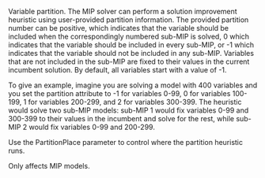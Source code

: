 Variable partition. The MIP solver can perform a solution improvement heuristic using user-provided partition
information. The provided partition number can be positive, which indicates that the variable should be included when
the correspondingly numbered sub-MIP is solved, 0 which indicates that the variable should be included in every sub-MIP,
or -1 which indicates that the variable should not be included in any sub-MIP. Variables that are not included in the
sub-MIP are fixed to their values in the current incumbent solution. By default, all variables start with a value of -1.

To give an example, imagine you are solving a model with 400 variables and you set the partition attribute to -1 for
variables 0-99, 0 for variables 100-199, 1 for variables 200-299, and 2 for variables 300-399. The heuristic would solve
two sub-MIP models: sub-MIP 1 would fix variables 0-99 and 300-399 to their values in the incumbent and solve for the
rest, while sub-MIP 2 would fix variables 0-99 and 200-299.

Use the PartitionPlace parameter to control where the partition heuristic runs.

Only affects MIP models.